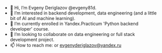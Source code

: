 - 👋 Hi, I’m Evgeny Deriglazov @evgeny81d.
- 👀 I’m interested in backend development, data engineering (and a little bit of AI and machine learning).
- 🌱 I’m currently enrolled in Yandex.Practicum 'Python backend developer' course.
- 💞️ I’m looking to collaborate on data engineering or full stack development project.
- 📫 How to reach me: or evgenyderiglazov@yandex.ru

<!---
evgeny81d/evgeny81d is a ✨ special ✨ repository because its `README.md` (this file) appears on your GitHub profile.
You can click the Preview link to take a look at your changes.
--->
